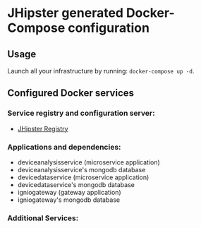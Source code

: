 # JHipster generated Docker-Compose configuration

## Usage

Launch all your infrastructure by running: `docker-compose up -d`.

## Configured Docker services

### Service registry and configuration server:

- [JHipster Registry](http://localhost:8761)

### Applications and dependencies:

- deviceanalysisservice (microservice application)
- deviceanalysisservice's mongodb database
- devicedataservice (microservice application)
- devicedataservice's mongodb database
- igniogateway (gateway application)
- igniogateway's mongodb database

### Additional Services:
